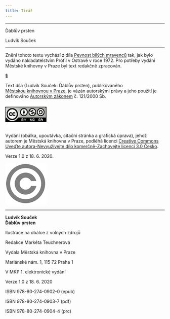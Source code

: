 ```yaml
---
title: Tiráž
---
```


***

Ďáblův prsten

Ludvík Souček


***

Znění tohoto textu vychází z díla [Pevnost bílých mravenců](https://search.mlp.cz/cz/titul/pevnost-bilych-mravencu/173730/#book-content) tak, jak bylo vydáno nakladatelstvím Profil v Ostravě v roce 1972. Pro potřeby vydání Městské knihovny v Praze byl text redakčně zpracován.

**§**

Text díla (Ludvík Souček: Ďáblův prsten), publikovaného [Městskou knihovnou v Praze](https://www.mlp.cz/cz/), je vázán autorskými právy a jeho použití je definováno [Autorským zákonem](https://www.mkcr.cz/predpisy-zakonu-709.html) č. 121/2000 Sb.

[![image001.jpg](./resources/image001_fmt.png)](https://creativecommons.org/licenses/by-nc-sa/3.0/cz/)

Vydání (obálka, upoutávka, citační stránka a grafická úprava), jehož autorem je Městská knihovna v Praze, podléhá licenci [Creative Commons Uveďte autora-Nevyužívejte dílo komerčně-Zachovejte licenci 3.0 Česko](https://creativecommons.org/licenses/by-nc-sa/3.0/cz/).

  

Verze 1.0 z 18. 6. 2020.

  

![image002.jpg](./resources/image002_fmt.png)


***

**Ludvík Souček  
Ďáblův prsten**

  

Ilustrace na obálce z volných zdrojů

Redakce Markéta Teuchnerová

Vydala Městská knihovna v Praze

Mariánské nám. 1, 115 72 Praha 1

V MKP 1. elektronické vydání

Verze 1.0 z 18. 6. 2020

ISBN 978-80-274-0902-0 (epub)

ISBN 978-80-274-0903-7 (pdf)

ISBN 978-80-274-0904-4 (prc)
